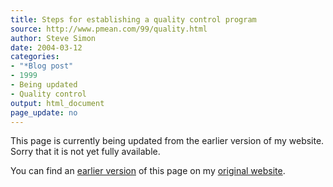 ```yaml
---
title: Steps for establishing a quality control program
source: http://www.pmean.com/99/quality.html
author: Steve Simon
date: 2004-03-12
categories:
- "*Blog post"
- 1999
- Being updated
- Quality control
output: html_document
page_update: no
---
```


This page is currently being updated from the earlier version of my website. Sorry that it is not yet fully available.

<!---More--->

You can find an [earlier version][sim1] of this page on my [original website][sim2].

[sim1]: http://www.pmean.com/99/quality.html
[sim2]: http://www.pmean.com/original_site.html
